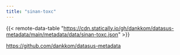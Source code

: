 ```yaml
---
title: "sinan-toxc"
---
```


{{< remote-data-table "https://cdn.statically.io/gh/dankkom/datasus-metadata/main/metadata/data/sinan-toxc.json" >}}

https://github.com/dankkom/datasus-metadata
